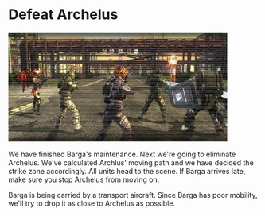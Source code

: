 # Defeat Archelus

![Defeat Archelus](../images/missions_thumbnails/M072_4.jpg)

We have finished Barga's maintenance. Next we're going to eliminate Archelus.
We've calculated Archlus' moving path and we have decided the strike zone accordingly. All units head to the scene. If Barga arrives late, make sure you stop Archelus from moving on.

Barga is being carried by a transport aircraft. Since Barga has poor mobility, we'll try to drop it as close to Archelus as possible.
